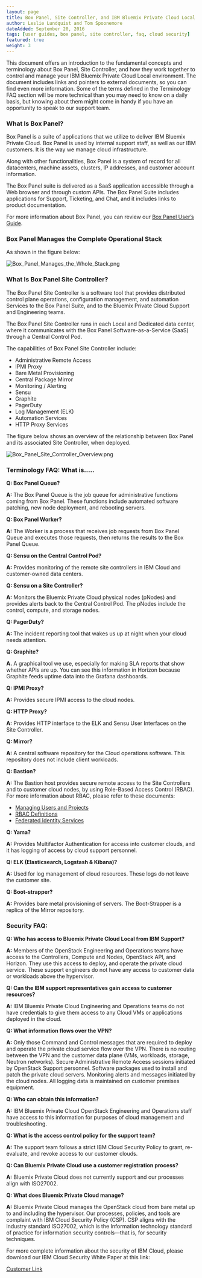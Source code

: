 ```yaml
---
layout: page
title: Box Panel, Site Controller, and IBM Bluemix Private Cloud Local
author: Leslie Lundquist and Tom Spoonemore
dateAdded: September 20, 2016
tags: [user guides, box panel, site controller, faq, cloud security]
featured: true
weight: 3
---
```


This document offers an introduction to the fundamental concepts and terminology about Box Panel, Site Controller, and how they work together to control and manage your IBM Bluemix Private Cloud Local environment. The document includes links and pointers to external documents, so you can find even more information. Some of the terms defined in the Terminology FAQ section will be more technical than you may need to know on a daily basis, but knowing about them might come in handy if you have an opportunity to speak to our support team.

### What Is Box Panel?

Box Panel is a suite of applications that we utilize to deliver IBM Bluemix Private Cloud. Box Panel is used by internal support staff, as well as our IBM customers. It is the way we manage cloud infrastructure.

Along with other functionalities, Box Panel is a system of record for all datacenters, machine assets, clusters, IP addresses, and customer account information.

The Box Panel suite is delivered as a SaaS application accessible through a Web browser and through custom APIs. The Box Panel Suite includes applications for Support, Ticketing, and Chat, and it includes links to product documentation.

For more information about Box Panel, you can review our [Box Panel User’s Guide](http://ibm-blue-box-help.github.io/help-documentation/gettingstarted/userguides/Box_Panel/).


### Box Panel Manages the Complete Operational Stack

As shown in the figure below: 

![Box_Panel_Manages_the_Whole_Stack.png]({{site.baseurl}}/img/Box_Panel_Manages_the_Whole_Stack.png)

### What Is Box Panel Site Controller?

The Box Panel Site Controller is a software tool that provides distributed control plane operations, configuration management, and automation Services to the Box Panel Suite, and to the Bluemix Private Cloud Support and Engineering teams.

The Box Panel Site Controller runs in each Local and Dedicated data center, where it communicates with the Box Panel Software-as-a-Service (SaaS) through a Central Control Pod.

The capabilities of Box Panel Site Controller include:

 * Administrative Remote Access
 * IPMI Proxy
 * Bare Metal Provisioning
 * Central Package Mirror
 * Monitoring / Alerting
 * Sensu
 * Graphite
 * PagerDuty
 * Log Management (ELK)
 * Automation Services
 * HTTP Proxy Services
 
The figure below shows an overview of the relationship between Box Panel and its associated Site Controller, when deployed.

![Box_Panel_Site_Controller_Overview.png]({{site.baseurl}}/img/Box_Panel_Site_Controller_Overview.png)

### Terminology FAQ: What is.....

**Q: Box Panel Queue?**

**A:** The Box Panel Queue is the job queue for administrative functions coming from Box Panel.
These functions include automated software patching, new node deployment, and rebooting servers.

**Q: Box Panel Worker?**

**A:** The Worker is a process that receives job requests from Box Panel Queue and executes those requests, then returns the results to the Box Panel Queue.

**Q: Sensu on the Central Control Pod?**

**A:** Provides monitoring of the remote site controllers in IBM Cloud and customer-owned
data centers.

**Q: Sensu on a Site Controller?**

**A:** Monitors the Bluemix Private Cloud physical nodes (pNodes) and provides alerts back to the Central Control Pod. The pNodes include the control, compute, and storage nodes.

**Q: PagerDuty?** 

**A:** The incident reporting tool that wakes us up at night when your cloud needs attention.

**Q: Graphite?** 

**A.** A graphical tool we use, especially for making SLA reports that show whether APIs are up. You can see this information in Horizon because Graphite feeds uptime data into the Grafana dashboards.

**Q: IPMI Proxy?**

**A:** Provides secure IPMI access to the cloud nodes.

**Q: HTTP Proxy?**

**A:** Provides HTTP interface to the ELK and Sensu User Interfaces on the Site Controller.

**Q: Mirror?**

**A:** A central software repository for the Cloud operations software. This repository does not include client workloads.

**Q: Bastion?**

**A:** The Bastion host provides secure remote access to the Site Controllers and to customer cloud nodes, by using Role-Based Access Control (RBAC). For more information about RBAC, please refer to these documents:

 * [Managing Users and Projects](http://ibm-blue-box-help.github.io/help-documentation/keystone/Managing_Users_and_Projects/)
 * [RBAC Definitions](http://ibm-blue-box-help.github.io/help-documentation/keystone/RBAC_Definitions/)
 * [Federated Identity Services](http://ibm-blue-box-help.github.io/help-documentation/keystone/k2k-federation/)

**Q: Yama?**

**A:** Provides Multifactor Authentication for access into customer clouds, and it has logging of access by cloud support personnel.

**Q: ELK (Elasticsearch, Logstash & Kibana)?**

**A:** Used for log management of cloud resources. These logs do not leave the customer site.

**Q: Boot-strapper?**

**A:** Provides bare metal provisioning of servers. The Boot-Strapper is a replica of the Mirror repository.

### Security FAQ:

**Q: Who has access to Bluemix Private Cloud Local from IBM Support?**

**A:** Members of the OpenStack Engineering and Operations teams have access to the Controllers, Compute and Nodes, OpenStack API, and Horizon. They use this access to deploy, and operate the private cloud service. These support engineers do not have any access to customer data or workloads above the hypervisor.

**Q: Can the IBM support representatives gain access to customer resources?**

**A:** IBM Bluemix Private Cloud Engineering and Operations teams do not have credentials to give them access to any Cloud VMs or applications deployed in the cloud.

**Q: What information flows over the VPN?**

**A:** Only those Command and Control messages that are required to deploy and operate the private cloud service flow over the VPN. There is no routing between the VPN and the customer data plane (VMs, workloads, storage, Neutron networks). Secure Administrative Remote Access sessions initiated by OpenStack Support personnel. Software packages used to install and patch the private cloud servers. Monitoring alerts and messages initiated by the cloud nodes. All logging data is maintained on customer premises equipment.

**Q: Who can obtain this information?**

**A:** IBM Bluemix Private Cloud OpenStack Engineering and Operations staff have access to this information for purposes of cloud management and troubleshooting.

**Q: What is the access control policy for the support team?**

**A:** The support team follows a strict IBM Cloud Security Policy to grant, re-evaluate, and revoke access to our customer clouds.

**Q: Can Bluemix Private Cloud use a customer registration process?**

**A:** Bluemix Private Cloud does not currently support and our processes align with ISO27002.

**Q: What does Bluemix Private Cloud manage?**

**A:** Bluemix Private Cloud manages the OpenStack cloud from bare metal up to and including the hypervisor. Our processes, policies, and tools are complaint with IBM Cloud Security Policy (CSP). CSP aligns with the industry standard ISO27002, which is the Information technology standard of practice for information security controls—that is, for security techniques.

For more complete information about the security of IBM Cloud, please download our IBM Cloud Security White Paper at this link:

[Customer Link](http://public.dhe.ibm.com/common/ssi/ecm/ku/en/kuw12395usen/KUW12395USEN)
